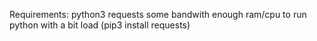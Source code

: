 Requirements:
python3
requests
some bandwith
enough ram/cpu to run python with a bit load
(pip3 install requests)
